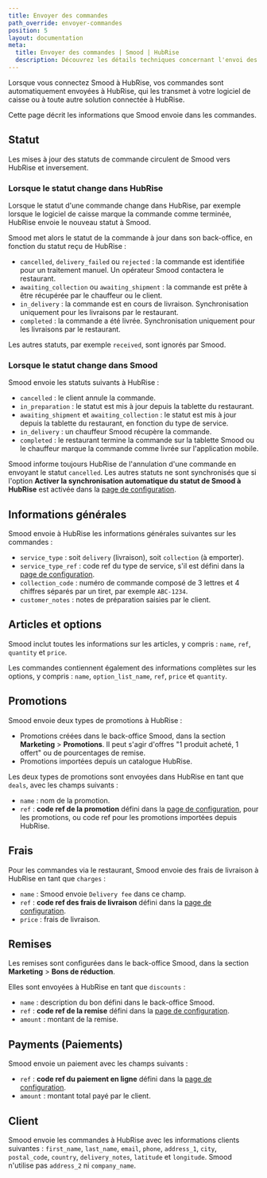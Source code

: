 ```yaml
---
title: Envoyer des commandes
path_override: envoyer-commandes
position: 5
layout: documentation
meta:
  title: Envoyer des commandes | Smood | HubRise
  description: Découvrez les détails techniques concernant l'envoi des commandes de Smood à HubRise, et quels champs sont transmis ou non.
---
```


Lorsque vous connectez Smood à HubRise, vos commandes sont automatiquement envoyées à HubRise, qui les transmet à votre logiciel de caisse ou à toute autre solution connectée à HubRise.

Cette page décrit les informations que Smood envoie dans les commandes.

## Statut

Les mises à jour des statuts de commande circulent de Smood vers HubRise et inversement.

### Lorsque le statut change dans HubRise

Lorsque le statut d'une commande change dans HubRise, par exemple lorsque le logiciel de caisse marque la commande comme terminée, HubRise envoie le nouveau statut à Smood.

Smood met alors le statut de la commande à jour dans son back-office, en fonction du statut reçu de HubRise :

- `cancelled`, `delivery_failed` ou `rejected` : la commande est identifiée pour un traitement manuel. Un opérateur Smood contactera le restaurant.
- `awaiting_collection` ou `awaiting_shipment` : la commande est prête à être récupérée par le chauffeur ou le client.
- `in_delivery` : la commande est en cours de livraison. Synchronisation uniquement pour les livraisons par le restaurant.
- `completed` : la commande a été livrée. Synchronisation uniquement pour les livraisons par le restaurant.

Les autres statuts, par exemple `received`, sont ignorés par Smood.

### Lorsque le statut change dans Smood

Smood envoie les statuts suivants à HubRise :

- `cancelled` : le client annule la commande.
- `in_preparation` : le statut est mis à jour depuis la tablette du restaurant.
- `awaiting_shipment` et `awaiting_collection` : le statut est mis à jour depuis la tablette du restaurant, en fonction du type de service.
- `in_delivery` : un chauffeur Smood récupère la commande.
- `completed` : le restaurant termine la commande sur la tablette Smood ou le chauffeur marque la commande comme livrée sur l'application mobile.

Smood informe toujours HubRise de l'annulation d'une commande en envoyant le statut `cancelled`. Les autres statuts ne sont synchronisés que si l'option **Activer la synchronisation automatique du statut de Smood à HubRise** est activée dans la [page de configuration](/apps/smood/configuration#param-tres-de-synchronisation).

## Informations générales

Smood envoie à HubRise les informations générales suivantes sur les commandes :

- `service_type` : soit `delivery` (livraison), soit `collection` (à emporter).
- `service_type_ref` : code ref du type de service, s'il est défini dans la [page de configuration](/apps/smood/configuration#types-de-service).
- `collection_code` : numéro de commande composé de 3 lettres et 4 chiffres séparés par un tiret, par exemple `ABC-1234`.
- `customer_notes` : notes de préparation saisies par le client.

## Articles et options

Smood inclut toutes les informations sur les articles, y compris : `name`, `ref`, `quantity` et `price`.

Les commandes contiennent également des informations complètes sur les options, y compris : `name`, `option_list_name`, `ref`, `price` et `quantity`.

## Promotions

Smood envoie deux types de promotions à HubRise :

- Promotions créées dans le back-office Smood, dans la section **Marketing** > **Promotions**. Il peut s'agir d'offres "1 produit acheté, 1 offert" ou de pourcentages de remise.
- Promotions importées depuis un catalogue HubRise.

Les deux types de promotions sont envoyées dans HubRise en tant que `deals`, avec les champs suivants :

- `name` : nom de la promotion.
- `ref` : **code ref de la promotion** défini dans la [page de configuration](/apps/smood/configuration#remises), pour les promotions, ou code ref pour les promotions importées depuis HubRise.

## Frais

Pour les commandes via le restaurant, Smood envoie des frais de livraison à HubRise en tant que `charges` :

- `name` : Smood envoie `Delivery fee` dans ce champ.
- `ref` : **code ref des frais de livraison** défini dans la [page de configuration](/apps/smood/configuration#frais).
- `price` : frais de livraison.

## Remises

Les remises sont configurées dans le back-office Smood, dans la section **Marketing** > **Bons de réduction**.

Elles sont envoyées à HubRise en tant que `discounts` :

- `name` : description du bon défini dans le back-office Smood.
- `ref` : **code ref de la remise** défini dans la [page de configuration](/apps/smood/configuration#remises).
- `amount` : montant de la remise.

## Payments (Paiements)

Smood envoie un paiement avec les champs suivants :

- `ref` : **code ref du paiement en ligne** défini dans la [page de configuration](/apps/smood/configuration#paiements).
- `amount` : montant total payé par le client.

## Client

Smood envoie les commandes à HubRise avec les informations clients suivantes : `first_name`, `last_name`, `email`, `phone`, `address_1`, `city`, `postal_code`, `country`, `delivery_notes`, `latitude` et `longitude`. Smood n'utilise pas `address_2` ni `company_name`.
